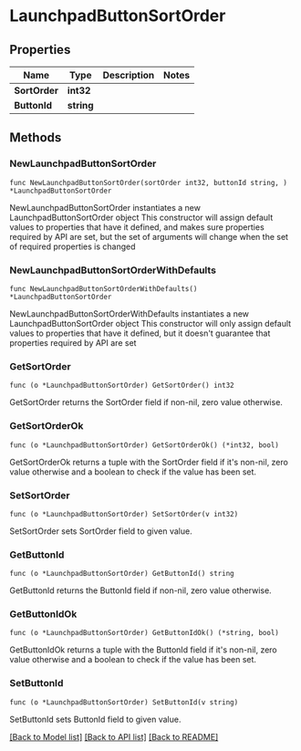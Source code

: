 # LaunchpadButtonSortOrder

## Properties

Name | Type | Description | Notes
------------ | ------------- | ------------- | -------------
**SortOrder** | **int32** |  | 
**ButtonId** | **string** |  | 

## Methods

### NewLaunchpadButtonSortOrder

`func NewLaunchpadButtonSortOrder(sortOrder int32, buttonId string, ) *LaunchpadButtonSortOrder`

NewLaunchpadButtonSortOrder instantiates a new LaunchpadButtonSortOrder object
This constructor will assign default values to properties that have it defined,
and makes sure properties required by API are set, but the set of arguments
will change when the set of required properties is changed

### NewLaunchpadButtonSortOrderWithDefaults

`func NewLaunchpadButtonSortOrderWithDefaults() *LaunchpadButtonSortOrder`

NewLaunchpadButtonSortOrderWithDefaults instantiates a new LaunchpadButtonSortOrder object
This constructor will only assign default values to properties that have it defined,
but it doesn't guarantee that properties required by API are set

### GetSortOrder

`func (o *LaunchpadButtonSortOrder) GetSortOrder() int32`

GetSortOrder returns the SortOrder field if non-nil, zero value otherwise.

### GetSortOrderOk

`func (o *LaunchpadButtonSortOrder) GetSortOrderOk() (*int32, bool)`

GetSortOrderOk returns a tuple with the SortOrder field if it's non-nil, zero value otherwise
and a boolean to check if the value has been set.

### SetSortOrder

`func (o *LaunchpadButtonSortOrder) SetSortOrder(v int32)`

SetSortOrder sets SortOrder field to given value.


### GetButtonId

`func (o *LaunchpadButtonSortOrder) GetButtonId() string`

GetButtonId returns the ButtonId field if non-nil, zero value otherwise.

### GetButtonIdOk

`func (o *LaunchpadButtonSortOrder) GetButtonIdOk() (*string, bool)`

GetButtonIdOk returns a tuple with the ButtonId field if it's non-nil, zero value otherwise
and a boolean to check if the value has been set.

### SetButtonId

`func (o *LaunchpadButtonSortOrder) SetButtonId(v string)`

SetButtonId sets ButtonId field to given value.



[[Back to Model list]](../README.md#documentation-for-models) [[Back to API list]](../README.md#documentation-for-api-endpoints) [[Back to README]](../README.md)


